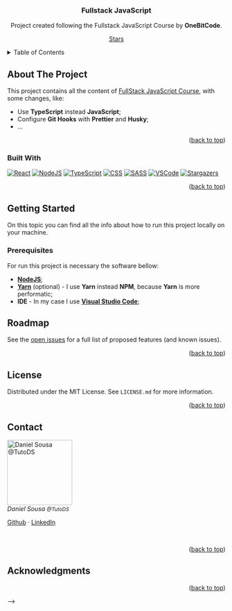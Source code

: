 <div id="top"></div>

<div align="center">
  <!-- <a href="https://github.com/tutods/fullstack-javascript">
    <img src="images/logo.png" alt="Logo" width="80" height="80">
  </a> -->

<h3 align="center">Fullstack JavaScript</h3>

  <p align="center">
    Project created following the Fullstack JavaScript Course by <strong>OneBitCode</strong>.
    <br />
    <!-- <a href="https://github.com/tutods/fullstack-javascript"><strong>Explore the docs »</strong></a> -->

[Stars][stars-url]

<!-- ·
    <a href="https://github.com/tutods/fullstack-javascript/issues">Report Bug</a>
    ·
    <a href="https://github.com/tutods/fullstack-javascript/issues">Request Feature</a> -->
  </p>
</div>

<!-- TABLE OF CONTENTS -->
<details>
  <summary>Table of Contents</summary>
  <ol>
    <li>
      <a href="#about-the-project">About The Project</a>
      <ul>
        <li><a href="#built-with">Built With</a></li>
      </ul>
    </li>
    <li>
      <a href="#getting-started">Getting Started</a>
      <ul>
        <li><a href="#prerequisites">Prerequisites</a></li>
        <!-- <li><a href="#installation">Installation</a></li> -->
      </ul>
    </li>
    <!-- <li><a href="#usage">Usage</a></li> -->
    <li><a href="#roadmap">Roadmap</a></li>
    <!-- <li><a href="#contributing">Contributing</a></li> -->
    <li><a href="#license">License</a></li>
    <li><a href="#contact">Contact</a></li>
    <!-- <li><a href="#acknowledgments">Acknowledgments</a></li> -->
  </ol>
</details>

<!-- ABOUT THE PROJECT -->

## About The Project

<!-- [![Product Name Screen Shot][product-screenshot]](https://example.com) -->

This project contains all the content of [FullStack JavaScript Course](https://programador.onebitcode.com/), with some changes, like:

-   Use **TypeScript** instead **JavaScript**;
-   Configure **Git Hooks** with **Prettier** and **Husky**;
-   ...

<p align="right">(<a href="#top">back to top</a>)</p>

### Built With

[![React][react-shield]](#)
[![NodeJS][node-shield]](#)
[![TypeScript][ts-shield]](#)
[![CSS][css-shield]](#)
[![SASS][sass-shield]](#)
[![VSCode][vscode-shield]](#) [![Stargazers][stars-shield]][stars-url]

<p align="right">(<a href="#top">back to top</a>)</p>

<!-- GETTING STARTED -->

## Getting Started

On this topic you can find all the info about how to run this project locally on your machine.

### Prerequisites

For run this project is necessary the software bellow:

-   [**NodeJS**](https://nodejs.org/en/);
-   [**Yarn**](https://yarnpkg.com/) (optional) - I use **Yarn** instead **NPM**, because **Yarn** is more performatic;
-   **IDE** - In my case I use [**Visual Studio Code**](https://code.visualstudio.com/);

<!-- ### Installation

1. Get a free API Key at [https://example.com](https://example.com)
2. Clone the repo
   ```sh
   git clone https://github.com/tutods/fullstack-javascript.git
   ```
3. Install NPM packages
   ```sh
   npm install
   ```
4. Enter your API in `config.js`
   ```js
   const API_KEY = 'ENTER YOUR API';
   ```

<p align="right">(<a href="#top">back to top</a>)</p>
 -->

<!-- USAGE EXAMPLES -->
<!-- ## Usage

Use this space to show useful examples of how a project can be used. Additional screenshots, code examples and demos work well in this space. You may also link to more resources.

_For more examples, please refer to the [Documentation](https://example.com)_

<p align="right">(<a href="#top">back to top</a>)</p> -->

<!-- ROADMAP -->

## Roadmap

<!-- - [ ] Feature 1
- [ ] Feature 2
- [ ] Feature 3
    - [ ] Nested Feature -->

See the [open issues](https://github.com/tutods/fullstack-javascript/issues) for a full list of proposed features (and known issues).

<p align="right">(<a href="#top">back to top</a>)</p>

## License

Distributed under the MIT License. See `LICENSE.md` for more information.

<p align="right">(<a href="#top">back to top</a>)</p>

<!-- CONTACT -->

## Contact

<img src="https://github.com/tutods.png" alt="Daniel Sousa @TutoDS" width="150px">

<h6 style="margin: 0">Daniel Sousa <small>@TutoDS</small></h6>

[Github](https://github.com/TutoDS) · [LinkedIn](https://www.linkedin.com/in/daniel-sousa-tutods/)

<br />

<p align="right">(<a href="#top">back to top</a>)</p>

<!--

<!-- ACKNOWLEDGMENTS -->

## Acknowledgments

<!-- * []()
* []()
* []() -->

<p align="right">(<a href="#top">back to top</a>)</p>

-->

[stars-shield]: https://img.shields.io/github/stars/tutods/fullstack-javascript.svg?style=for-the-badge
[stars-url]: https://github.com/tutods/fullstack-javascript/stargazers
[vscode-shield]: https://img.shields.io/badge/Visual_Studio_Code-0078D4?style=for-the-badge&logo=visual%20studio%20code&logoColor=white
[ts-shield]: https://img.shields.io/badge/typescript%20-%23007ACC.svg?&style=for-the-badge&logo=typescript&logoColor=white
[react-shield]: https://img.shields.io/badge/React%20-%2320232a.svg?&style=for-the-badge&logo=react&logoColor=%2361DAFB
[node-shield]: https://img.shields.io/badge/NodeJS%20-%2320232a.svg?&style=for-the-badge&logo=node.js&logoColor=%23339933
[css-shield]: https://img.shields.io/badge/CSS%20-%2320232a.svg?&style=for-the-badge&logo=css3&logoColor=%231572B6
[sass-shield]: https://img.shields.io/badge/Sass%20-%2320232a.svg?&style=for-the-badge&logo=sass&logoColor=%23CC6699
